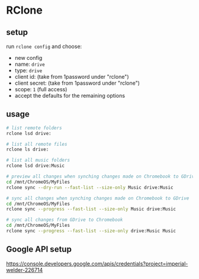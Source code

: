 # RClone

## setup

run `rclone config` and choose:

- new config
- name: `drive`
- type: `drive`
- client id: (take from 1password under "rclone")
- client secret: (take from 1password under "rclone")
- scope: `1` (full access)
- accept the defaults for the remaining options

## usage

```bash
# list remote folders
rclone lsd drive:

# list all remote files
rclone ls drive:

# list all music folders
rclone lsd drive:Music

# preview all changes when synching changes made on Chromebook to GDrive
cd /mnt/ChromeOS/MyFiles
rclone sync --dry-run --fast-list --size-only Music drive:Music

# sync all changes when synching changes made on Chromebook to GDrive
cd /mnt/ChromeOS/MyFiles
rclone sync --progress --fast-list --size-only Music drive:Music

# sync all changes from GDrive to Chromebook
cd /mnt/ChromeOS/MyFiles
rclone sync --progress --fast-list --size-only drive:Music Music


```

## Google API setup

https://console.developers.google.com/apis/credentials?project=imperial-welder-226714
